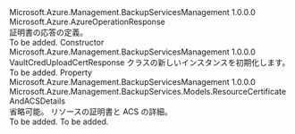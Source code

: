 <Type Name="VaultCredUploadCertResponse" FullName="Microsoft.Azure.Management.BackupServices.Models.VaultCredUploadCertResponse">
  <TypeSignature Language="C#" Value="public class VaultCredUploadCertResponse : Microsoft.Azure.AzureOperationResponse" />
  <TypeSignature Language="ILAsm" Value=".class public auto ansi beforefieldinit VaultCredUploadCertResponse extends Microsoft.Azure.AzureOperationResponse" />
  <TypeSignature Language="DocId" Value="T:Microsoft.Azure.Management.BackupServices.Models.VaultCredUploadCertResponse" />
  <TypeSignature Language="VB.NET" Value="Public Class VaultCredUploadCertResponse&#xA;Inherits AzureOperationResponse" />
  <TypeSignature Language="F#" Value="type VaultCredUploadCertResponse = class&#xA;    inherit AzureOperationResponse" />
  <AssemblyInfo>
    <AssemblyName>Microsoft.Azure.Management.BackupServicesManagement</AssemblyName>
    <AssemblyVersion>1.0.0.0</AssemblyVersion>
  </AssemblyInfo>
  <Base>
    <BaseTypeName>Microsoft.Azure.AzureOperationResponse</BaseTypeName>
  </Base>
  <Interfaces />
  <Docs>
    <summary>
            証明書の応答の定義。
            </summary>
    <remarks>To be added.</remarks>
  </Docs>
  <Members>
    <Member MemberName=".ctor">
      <MemberSignature Language="C#" Value="public VaultCredUploadCertResponse ();" />
      <MemberSignature Language="ILAsm" Value=".method public hidebysig specialname rtspecialname instance void .ctor() cil managed" />
      <MemberSignature Language="DocId" Value="M:Microsoft.Azure.Management.BackupServices.Models.VaultCredUploadCertResponse.#ctor" />
      <MemberSignature Language="VB.NET" Value="Public Sub New ()" />
      <MemberType>Constructor</MemberType>
      <AssemblyInfo>
        <AssemblyName>Microsoft.Azure.Management.BackupServicesManagement</AssemblyName>
        <AssemblyVersion>1.0.0.0</AssemblyVersion>
      </AssemblyInfo>
      <Parameters />
      <Docs>
        <summary>
            VaultCredUploadCertResponse クラスの新しいインスタンスを初期化します。
            </summary>
        <remarks>To be added.</remarks>
      </Docs>
    </Member>
    <Member MemberName="ResourceCertificateAndACSDetails">
      <MemberSignature Language="C#" Value="public Microsoft.Azure.Management.BackupServices.Models.ResourceCertificateAndACSDetails ResourceCertificateAndACSDetails { get; set; }" />
      <MemberSignature Language="ILAsm" Value=".property instance class Microsoft.Azure.Management.BackupServices.Models.ResourceCertificateAndACSDetails ResourceCertificateAndACSDetails" />
      <MemberSignature Language="DocId" Value="P:Microsoft.Azure.Management.BackupServices.Models.VaultCredUploadCertResponse.ResourceCertificateAndACSDetails" />
      <MemberSignature Language="VB.NET" Value="Public Property ResourceCertificateAndACSDetails As ResourceCertificateAndACSDetails" />
      <MemberSignature Language="F#" Value="member this.ResourceCertificateAndACSDetails : Microsoft.Azure.Management.BackupServices.Models.ResourceCertificateAndACSDetails with get, set" Usage="Microsoft.Azure.Management.BackupServices.Models.VaultCredUploadCertResponse.ResourceCertificateAndACSDetails" />
      <MemberType>Property</MemberType>
      <AssemblyInfo>
        <AssemblyName>Microsoft.Azure.Management.BackupServicesManagement</AssemblyName>
        <AssemblyVersion>1.0.0.0</AssemblyVersion>
      </AssemblyInfo>
      <ReturnValue>
        <ReturnType>Microsoft.Azure.Management.BackupServices.Models.ResourceCertificateAndACSDetails</ReturnType>
      </ReturnValue>
      <Docs>
        <summary>
            省略可能。 リソースの証明書と ACS の詳細。
            </summary>
        <value>To be added.</value>
        <remarks>To be added.</remarks>
      </Docs>
    </Member>
  </Members>
</Type>